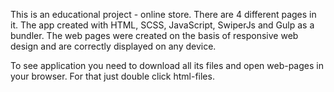 This is an educational project - online store. There are 4 different pages in it.
The app created with HTML, SCSS, JavaScript, SwiperJs and Gulp as a bundler.
The web pages were created on the basis of responsive web design and are correctly displayed on any device.

To see application you need to download all its files and open web-pages in your browser. For that just double click html-files.

